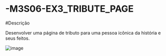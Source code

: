 # -M3S06-EX3_TRIBUTE_PAGE

#Descrição

Desenvolver uma página de tributo para uma pessoa icônica da história e seus feitos.

![image](https://user-images.githubusercontent.com/102738744/202732140-6e3b6745-d798-4acc-a9db-f441f41d9e36.png)
